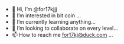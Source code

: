 - 👋 Hi, I’m @for17kjjj
- 👀 I’m interested in bit coin ...
- 🌱 I’m currently learning anything...
- 💞️ I’m looking to collaborate on every level...
- 📫 How to reach me for17kj@duck.com ...

<!---
for17kjjj/for17kjjj is a ✨ special ✨ repository because its `README.md` (this file) appears on your GitHub profile.
You can click the Preview link to take a look at your changes.
--->

